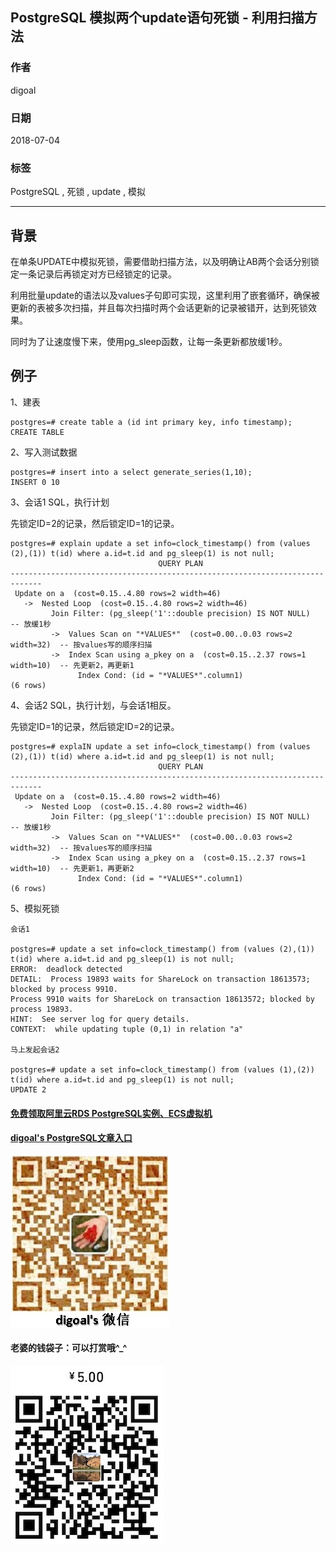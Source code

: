 ## PostgreSQL 模拟两个update语句死锁 - 利用扫描方法 
                                                               
### 作者                                                               
digoal                                                               
                                                               
### 日期                                                               
2018-07-04                                                             
                                                               
### 标签                                                               
PostgreSQL , 死锁 , update , 模拟     
                                                               
----                                                               
                                                               
## 背景     
在单条UPDATE中模拟死锁，需要借助扫描方法，以及明确让AB两个会话分别锁定一条记录后再锁定对方已经锁定的记录。  
  
利用批量update的语法以及values子句即可实现，这里利用了嵌套循环，确保被更新的表被多次扫描，并且每次扫描时两个会话更新的记录被错开，达到死锁效果。  
  
同时为了让速度慢下来，使用pg_sleep函数，让每一条更新都放缓1秒。  
  
## 例子  
1、建表  
  
```  
postgres=# create table a (id int primary key, info timestamp);  
CREATE TABLE  
```  
  
2、写入测试数据  
  
```  
postgres=# insert into a select generate_series(1,10);  
INSERT 0 10  
```  
  
3、会话1 SQL，执行计划  
  
先锁定ID=2的记录，然后锁定ID=1的记录。  
  
```  
postgres=# explain update a set info=clock_timestamp() from (values (2),(1)) t(id) where a.id=t.id and pg_sleep(1) is not null;  
                                 QUERY PLAN                                    
-----------------------------------------------------------------------------  
 Update on a  (cost=0.15..4.80 rows=2 width=46)  
   ->  Nested Loop  (cost=0.15..4.80 rows=2 width=46)  
         Join Filter: (pg_sleep('1'::double precision) IS NOT NULL)   -- 放缓1秒  
         ->  Values Scan on "*VALUES*"  (cost=0.00..0.03 rows=2 width=32)  -- 按values写的顺序扫描  
         ->  Index Scan using a_pkey on a  (cost=0.15..2.37 rows=1 width=10)  -- 先更新2，再更新1   
               Index Cond: (id = "*VALUES*".column1)  
(6 rows)  
```  
  
4、会话2 SQL，执行计划，与会话1相反。  
  
先锁定ID=1的记录，然后锁定ID=2的记录。  
  
```  
postgres=# explaIN update a set info=clock_timestamp() from (values (2),(1)) t(id) where a.id=t.id and pg_sleep(1) is not null;  
                                 QUERY PLAN                                    
-----------------------------------------------------------------------------  
 Update on a  (cost=0.15..4.80 rows=2 width=46)  
   ->  Nested Loop  (cost=0.15..4.80 rows=2 width=46)   
         Join Filter: (pg_sleep('1'::double precision) IS NOT NULL)      -- 放缓1秒  
         ->  Values Scan on "*VALUES*"  (cost=0.00..0.03 rows=2 width=32)  -- 按values写的顺序扫描  
         ->  Index Scan using a_pkey on a  (cost=0.15..2.37 rows=1 width=10)  -- 先更新1，再更新2   
               Index Cond: (id = "*VALUES*".column1)    
(6 rows)  
```  
  
5、模拟死锁  
  
```  
会话1  
  
postgres=# update a set info=clock_timestamp() from (values (2),(1)) t(id) where a.id=t.id and pg_sleep(1) is not null;  
ERROR:  deadlock detected  
DETAIL:  Process 19893 waits for ShareLock on transaction 18613573; blocked by process 9910.  
Process 9910 waits for ShareLock on transaction 18613572; blocked by process 19893.  
HINT:  See server log for query details.  
CONTEXT:  while updating tuple (0,1) in relation "a"  
  
马上发起会话2  
  
postgres=# update a set info=clock_timestamp() from (values (1),(2)) t(id) where a.id=t.id and pg_sleep(1) is not null;  
UPDATE 2  
```  
  
  
  
  
  
  
  
  
  
  
  
  
  
  
  
  
#### [免费领取阿里云RDS PostgreSQL实例、ECS虚拟机](https://free.aliyun.com/ "57258f76c37864c6e6d23383d05714ea")
  
  
#### [digoal's PostgreSQL文章入口](https://github.com/digoal/blog/blob/master/README.md "22709685feb7cab07d30f30387f0a9ae")
  
  
![digoal's weixin](../pic/digoal_weixin.jpg "f7ad92eeba24523fd47a6e1a0e691b59")
  
  
#### 老婆的钱袋子：可以打赏哦^_^  
![wife's weixin ds](../pic/wife_weixin_ds.jpg "acd5cce1a143ef1d6931b1956457bc9f")
  
